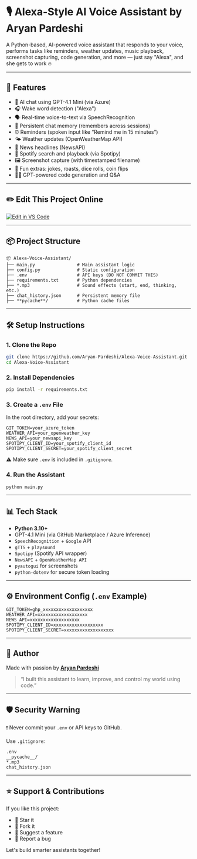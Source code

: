 # 🎙️ Alexa-Style AI Voice Assistant by Aryan Pardeshi

A Python-based, AI-powered voice assistant that responds to your voice, performs tasks like reminders, weather updates, music playback, screenshot capturing, code generation, and more — just say "Alexa", and she gets to work 🔥

---

## 🚀 Features

- 🧠 AI chat using GPT-4.1 Mini (via Azure)
- 🎧 Wake word detection ("Alexa")
- 🗣️ Real-time voice-to-text via SpeechRecognition
- 💬 Persistent chat memory (remembers across sessions)
- ⏰ Reminders (spoken input like “Remind me in 15 minutes”)
- 🌤️ Weather updates (OpenWeatherMap API)
- 📰 News headlines (NewsAPI)
- 🎵 Spotify search and playback (via Spotipy)
- 🖼️ Screenshot capture (with timestamped filename)
- 🎲 Fun extras: jokes, roasts, dice rolls, coin flips
- 🧑‍💻 GPT-powered code generation and Q&A

---

## ✏️ Edit This Project Online

[![Edit in VS Code](https://img.shields.io/badge/Edit%20in-VSCode.dev-blue?logo=visualstudiocode&style=for-the-badge)](https://vscode.dev/github/Aryan-Pardeshi/Alexa-Voice-Assistant)

---

## 📦 Project Structure

```
📦 Alexa-Voice-Assistant/
├── main.py                # Main assistant logic
├── config.py              # Static configuration
├── .env                   # API keys (DO NOT COMMIT THIS)
├── requirements.txt       # Python dependencies
├── *.mp3                  # Sound effects (start, end, thinking, etc.)
├── chat_history.json      # Persistent memory file
├── **pycache**/           # Python cache files
```

---

## 🛠️ Setup Instructions

### 1. Clone the Repo
```bash
git clone https://github.com/Aryan-Pardeshi/Alexa-Voice-Assistant.git
cd Alexa-Voice-Assistant
```

### 2. Install Dependencies

```bash
pip install -r requirements.txt
```

### 3. Create a `.env` File

In the root directory, add your secrets:

```env
GIT_TOKEN=your_azure_token
WEATHER_API=your_openweather_key
NEWS_API=your_newsapi_key
SPOTIPY_CLIENT_ID=your_spotify_client_id
SPOTIPY_CLIENT_SECRET=your_spotify_client_secret
```

⚠️ Make sure `.env` is included in `.gitignore`.

### 4. Run the Assistant

```bash
python main.py
```

---

## 📊 Tech Stack

* **Python 3.10+**
* GPT-4.1 Mini (via GitHub Marketplace / Azure Inference)
* `SpeechRecognition` + `Google` API
* `gTTS` + `playsound`
* `Spotipy` (Spotify API wrapper)
* `NewsAPI` + `OpenWeatherMap API`
* `pyautogui` for screenshots
* `python-dotenv` for secure token loading

---

## ⚙️ Environment Config (`.env` Example)

```env
GIT_TOKEN=ghp_xxxxxxxxxxxxxxxxxxx
WEATHER_API=xxxxxxxxxxxxxxxxxxx
NEWS_API=xxxxxxxxxxxxxxxxxxx
SPOTIPY_CLIENT_ID=xxxxxxxxxxxxxxxxxxx
SPOTIPY_CLIENT_SECRET=xxxxxxxxxxxxxxxxxxx
```

---

## 🙋 Author

Made with passion by [**Aryan Pardeshi**](https://github.com/Aryan-Pardeshi)

> “I built this assistant to learn, improve, and control my world using code.”

---

## 🛡️ Security Warning

❗ Never commit your `.env` or API keys to GitHub.

Use `.gitignore`:

```gitignore
.env
__pycache__/
*.mp3
chat_history.json
```

---

## ⭐ Support & Contributions

If you like this project:

* 🌟 Star it
* 🍴 Fork it
* 🧠 Suggest a feature
* 🐛 Report a bug

Let's build smarter assistants together!

